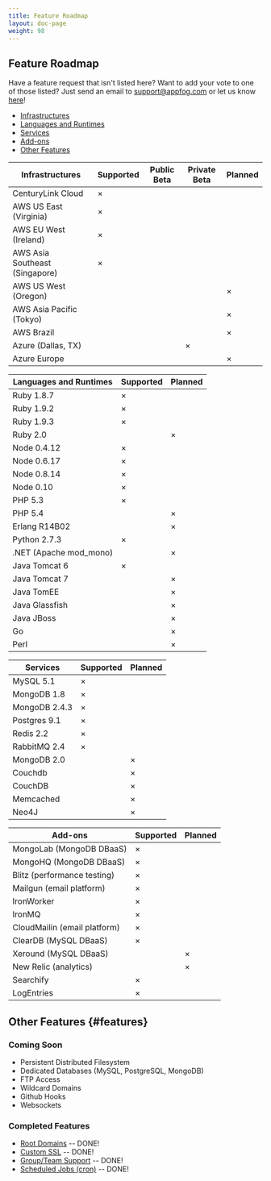 ```yaml
---
title: Feature Roadmap
layout: doc-page
weight: 98
---
```


## Feature Roadmap

Have a feature request that isn't listed here? Want to add your vote to one of those listed? Just send an email to [support@appfog.com](mailto:support@appfog.com) or let us know [here](http://appfog.uservoice.com/forums/171983-general)!

* [Infrastructures](#infras)
* [Languages and Runtimes](#langs)
* [Services](#services)
* [Add-ons](#add-ons)
* [Other Features](#features)

<table id="infras" class="table table-bordered table-striped roadmap">
	<thead>
		<th>Infrastructures</th>
		<th class="x-mark">Supported</th>
		<th class="x-mark">Public Beta</th>
		<th class="x-mark">Private Beta</th>
		<th class="x-mark">Planned</th>
	</thead>
	<tbody>
		<tr>
			<td>CenturyLink Cloud </td>
			<td class="x-mark-2">&times;</td>
			<td> </td>
			<td> </td>
			<td> </td>
		</tr>
		<tr>
			<td>AWS US East (Virginia) </td>
			<td class="x-mark-2">&times;</td>
			<td> </td>
			<td> </td>
			<td> </td>
		</tr>
		<tr>
			<td>AWS EU West (Ireland) </td>
			<td class="x-mark-2">&times;</td>
			<td> </td>
			<td> </td>
			<td> </td>
		</tr>
		<tr>
			<td>AWS Asia Southeast (Singapore) </td>
			<td class="x-mark-2">&times;</td>
			<td> </td>
			<td> </td>
			<td> </td>
		</tr>
		<tr>
			<td>AWS US West (Oregon) </td>
			<td> </td>
			<td> </td>
			<td> </td>
			<td class="x-mark-2">&times;</td>
		</tr>
		<tr>
			<td>AWS Asia Pacific (Tokyo) </td>
			<td> </td>
			<td> </td>
			<td> </td>
			<td class="x-mark-2">&times;</td>
		</tr>
		<tr>
			<td>AWS Brazil </td>
			<td> </td>
			<td> </td>
			<td> </td>
			<td class="x-mark-2">&times;</td>
		</tr>
		<tr>
			<td>Azure (Dallas, TX) </td>
			<td> </td>
			<td> </td>
			<td class="x-mark-2">&times;</td>
			<td> </td>
		</tr>
		<tr>
			<td>Azure Europe </td>
			<td> </td>
			<td> </td>
			<td> </td>
			<td class="x-mark-2">&times;</td>
		</tr>
	</tbody>
</table>

<table id="langs" class="table table-bordered table-striped roadmap">
	<thead>
		<th>Languages and Runtimes</th>
		<th class="x-mark">Supported</th>
		<th class="x-mark">Planned</th>
	</thead>
	<tbody>
		<tr>
			<td>Ruby 1.8.7 </td>
			<td class="x-mark-2">&times;</td>
			<td> </td>
		</tr>
		<tr>
			<td>Ruby 1.9.2 </td>
			<td class="x-mark-2">&times;</td>
			<td> </td>
		</tr>
		<tr>
			<td>Ruby 1.9.3 </td>
			<td class="x-mark-2">&times;</td>
			<td> </td>
		</tr>
		<tr>
			<td>Ruby 2.0 </td>
			<td> </td>
			<td class="x-mark-2">&times;</td>
		</tr>
		<tr>
			<td>Node 0.4.12 </td>
			<td class="x-mark-2">&times;</td>
			<td> </td>
		</tr>
		<tr>
			<td>Node 0.6.17 </td>
			<td class="x-mark-2">&times;</td>
			<td> </td>
		</tr>
		<tr>
			<td>Node 0.8.14 </td>
			<td class="x-mark-2">&times;</td>
			<td> </td>
		</tr>
		<tr>
			<td>Node 0.10 </td>
			<td class="x-mark-2">&times;</td>
			<td> </td>
		</tr>
		<tr>
			<td>PHP 5.3 </td>
			<td class="x-mark-2">&times;</td>
			<td> </td>
		</tr>
		<tr>
			<td>PHP 5.4 </td>
			<td> </td>
			<td class="x-mark-2">&times;</td>
		</tr>
		<tr>
			<td>Erlang R14B02 </td>
			<td> </td>
			<td class="x-mark-2">&times;</td>
		</tr>
		<tr>
			<td>Python 2.7.3 </td>
			<td class="x-mark-2">&times;</td>
			<td> </td>
		</tr>
		<tr>
			<td>.NET (Apache mod_mono) </td>
			<td> </td>
			<td class="x-mark-2">&times;</td>
		</tr>
		<tr>
			<td>Java Tomcat 6 </td>
			<td class="x-mark-2">&times;</td>
			<td> </td>
		</tr>
		<tr>
			<td>Java Tomcat 7 </td>
			<td> </td>
			<td class="x-mark-2">&times;</td>
		</tr>
		<tr>
			<td>Java TomEE </td>
			<td> </td>
			<td class="x-mark-2">&times;</td>
		</tr>
		<tr>
			<td>Java Glassfish </td>
			<td> </td>
			<td class="x-mark-2">&times;</td>
		</tr>
		<tr>
			<td>Java JBoss </td>
			<td> </td>
			<td class="x-mark-2">&times;</td>
		</tr>
		<tr>
			<td>Go </td>
			<td> </td>
			<td class="x-mark-2">&times;</td>
		</tr>
		<tr>
			<td>Perl </td>
			<td> </td>
			<td class="x-mark-2">&times;</td>
		</tr>
	</tbody>
</table>

<table id="services" class="table table-bordered table-striped roadmap">
	<thead>
		<th>Services</th>
		<th class="x-mark">Supported</th>
		<th class="x-mark">Planned</th>
	</thead>
	<tbody>
		<tr>
			<td>MySQL 5.1</td>
			<td class="x-mark-2">&times;</td>
			<td> </td>
		</tr>
		<tr>
			<td>MongoDB 1.8</td>
			<td class="x-mark-2">&times;</td>
			<td> </td>
		</tr>
		<tr>
			<td>MongoDB 2.4.3</td>
			<td class="x-mark-2">&times;</td>
			<td> </td>
		</tr>
		<tr>
			<td>Postgres 9.1</td>
			<td class="x-mark-2">&times;</td>
			<td> </td>
		</tr>
		<tr>
			<td>Redis 2.2</td>
			<td class="x-mark-2">&times;</td>
			<td> </td>
		</tr>
		<tr>
			<td>RabbitMQ 2.4</td>
			<td class="x-mark-2">&times;</td>
			<td> </td>
		</tr>
		<tr>
			<td>MongoDB 2.0</td>
			<td> </td>
			<td class="x-mark-2">&times;</td>
		</tr>
		<tr>
			<td>Couchdb</td>
			<td> </td>
			<td class="x-mark-2">&times;</td>
		</tr>
		<tr>
			<td>CouchDB</td>
			<td> </td>
			<td class="x-mark-2">&times;</td>
		</tr>
		<tr>
			<td>Memcached</td>
			<td> </td>
			<td class="x-mark-2">&times;</td>
		</tr>
		<tr>
			<td>Neo4J</td>
			<td> </td>
			<td class="x-mark-2">&times;</td>
		</tr>
	</tbody>
</table>

<table id="add-ons" class="table table-bordered table-striped roadmap">
	<thead>
		<th>Add-ons</th>
		<th class="x-mark">Supported</th>
		<th class="x-mark">Planned</th>
	</thead>
	<tbody>
		<tr>
			<td>MongoLab (MongoDB DBaaS)</td>
			<td class="x-mark-2">&times;</td>
			<td> </td>
		</tr>
		<tr>
			<td>MongoHQ (MongoDB DBaaS)</td>
			<td class="x-mark-2">&times;</td>
			<td> </td>
		</tr>
		<tr>
			<td>Blitz (performance testing)</td>
			<td class="x-mark-2">&times;</td>
			<td> </td>
		</tr>
		<tr>
			<td>Mailgun (email platform)</td>
			<td class="x-mark-2">&times;</td>
			<td> </td>
		</tr>
		<tr>
			<td>IronWorker</td>
			<td class="x-mark-2">&times;</td>
			<td> </td>
		</tr>
		<tr>
			<td>IronMQ</td>
			<td class="x-mark-2">&times;</td>
			<td> </td>
		</tr>
		<tr>
			<td>CloudMailin (email platform)</td>
			<td class="x-mark-2">&times;</td>
			<td> </td>
		</tr>
		<tr>
			<td>ClearDB (MySQL DBaaS)</td>
			<td class="x-mark-2">&times;</td>
			<td> </td>
		</tr>
		<tr>
			<td>Xeround (MySQL DBaaS)</td>
			<td> </td>
			<td class="x-mark-2">&times;</td>
		</tr>
		<tr>
			<td>New Relic (analytics)</td>
			<td> </td>
			<td class="x-mark-2">&times;</td>
		</tr>
		<tr>
			<td>Searchify</td>
			<td class="x-mark-2">&times;</td>
			<td> </td>
		</tr>
		<tr>
			<td>LogEntries</td>
			<td class="x-mark-2">&times;</td>
			<td> </td>
		</tr>
	</tbody>
</table>

## Other Features {#features}

### Coming Soon

* Persistent Distributed Filesystem
* Dedicated Databases (MySQL, PostgreSQL, MongoDB)
* FTP Access
* Wildcard Domains
* Github Hooks
* Websockets

### Completed Features

* <a href="/customize/custom-domain-names">Root Domains</a> -- DONE!
* <a href="/customize/ssl">Custom SSL</a> -- DONE!
* <a href="/customize/teams">Group/Team Support</a> -- DONE!
* <a href="/customize/task-scheduling">Scheduled Jobs (cron)</a> -- DONE!